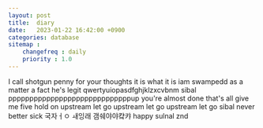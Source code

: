 ```yaml
---
layout: post
title:  diary
date:   2023-01-22 16:42:00 +0900
categories: database
sitemap :
    changefreq : daily
    priority : 1.0
---
```

I call shotgun 
penny for your thoughts
it is what it is
iam swampedd
as a matter a fact
he's legit
qwertyuiopasdfghjklzxcvbnm
sibal
pppppppppppppppppppppppppppppup
you're almost done
that's all
give me five
hold on
upstream let go
upstream let go
upstream let go
sibal
never better
sick
국자ㅓㅇ ㅙ잉래 갬쉐야야컄캬
happy sulnal
znd